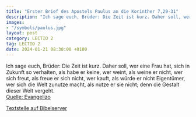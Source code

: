 ```yaml
---
title: "Erster Brief des Apostels Paulus an die Korinther 7,29-31"
description: "Ich sage euch, Brüder: Die Zeit ist kurz. Daher soll, wer eine Frau hat, sich in Zukunft so verhalten, als habe er keine, wer weint, als weine er nicht, wer sich freut, als freue er sich nicht, wer kauft, als würde er nicht Eigentümer, wer sich die Welt zunutze macht, als nutze e...."
images:
- "/symbols/paulus.jpg"
layout: post
category: LECTIO 2
tag: LECTIO 2
date: 2024-01-21 08:30:00 +0100
---
```

Ich sage euch, Brüder: Die Zeit ist kurz. Daher soll, wer eine Frau hat, sich in Zukunft so verhalten, als habe er keine,
wer weint, als weine er nicht, wer sich freut, als freue er sich nicht, wer kauft, als würde er nicht Eigentümer,
wer sich die Welt zunutze macht, als nutze er sie nicht; denn die Gestalt dieser Welt vergeht.<!--more--><br>
[Quelle: Evangelizo](https://evangeliumtagfuertag.org/DE/gospel)

[Textstelle auf Bibelserver](https://www.bibleserver.com/EU/1.Korinther7,29-31)
